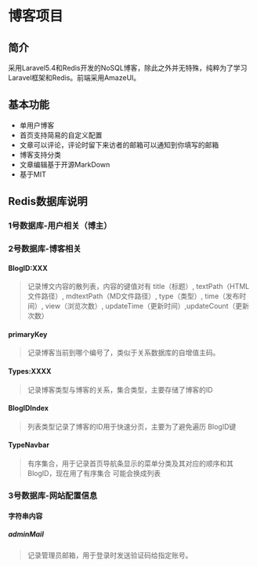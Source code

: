# 博客项目
## 简介
采用Laravel5.4和Redis开发的NoSQL博客，除此之外并无特殊，纯粹为了学习
Laravel框架和Redis。前端采用AmazeUI。
## 基本功能
- 单用户博客
- 首页支持简易的自定义配置
- 文章可以评论，评论时留下来访者的邮箱可以通知到你填写的邮箱
- 博客支持分类
- 文章编辑基于开源MarkDown
- 基于MIT

## Redis数据库说明
### 1号数据库-用户相关（博主）
### 2号数据库-博客相关
#### BlogID:XXX
> 记录博文内容的散列表，内容的键值对有
title（标题）, textPath（HTML文件路径）, mdtextPath（MD文件路径）,
 type（类型）, time（发布时间）, view（浏览次数）,
  updateTime（更新时间）,updateCount（更新次数）
#### primaryKey
> 记录博客当前到哪个编号了，类似于关系数据库的自增值主码。
#### Types:XXXX
> 记录博客类型与博客的关系，集合类型，主要存储了博客的ID
#### BlogIDIndex
> 列表类型记录了博客的ID用于快速分页，主要为了避免遍历
BlogID键
#### TypeNavbar
> 有序集合，用于记录首页导航条显示的菜单分类及其对应的顺序和其BlogID，现在用了有序集合
可能会换成列表

### 3号数据库-网站配置信息
#### 字符串内容
##### adminMail
> 记录管理员邮箱，用于登录时发送验证码给指定账号。